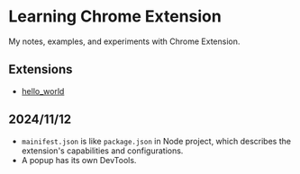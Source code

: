 # Learning Chrome Extension

My notes, examples, and experiments with Chrome Extension.

## Extensions

- [hello_world](./hello_world/)

## 2024/11/12

- `mainifest.json` is like `package.json` in Node project, which describes the extension's capabilities and configurations.
- A popup has its own DevTools.
